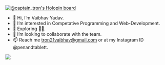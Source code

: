 [![@captain_tron's Holopin board](https://holopin.me/captain_tron)](https://holopin.io/@captain_tron)

- 👋 Hi, I’m Vaibhav Yadav.
- 👀 I’m interested in Competative Programming and Web-Development.     
- 🌱 Exploring 🌟🌟.
- 💞️ I’m looking to collaborate with the team.
- 📫 Reach me tron21vaibhav@gmail.com or at my Instagram ID @penandtablett.

<!---
CaptainTron/CaptainTron is a ✨ special ✨ repository because its `README.md` (this file) appears on your GitHub profile.
You can click the Preview link to take a look at your changes.
--->
![](https://komarev.com/ghpvc/?username=CaptainTron&color=green)
